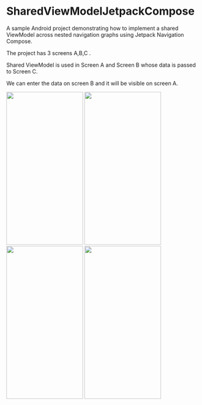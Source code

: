 # SharedViewModelJetpackCompose

A sample Android project demonstrating how to implement a shared ViewModel across nested navigation graphs using Jetpack Navigation Compose.

The project has 3 screens A,B,C .

Shared ViewModel is used in Screen A and Screen B whose data is passed to Screen C.

We can enter the data on screen B and it will be visible on screen A.

<img src="https://github.com/user-attachments/assets/abd59925-1ce5-4381-b69e-b6704095578f" height="400" width="200" />
<img src="https://github.com/user-attachments/assets/dcc7f4a3-a94d-400f-99ea-455e8256df88" height="400" width="200" />
<img src="https://github.com/user-attachments/assets/6a7037b0-a96e-4ca4-b197-f6ef6b21e4a2" height="400" width="200" />
<img src="https://github.com/user-attachments/assets/52449320-5fdf-41eb-b908-48453e4c2c1b" height="400" width="200" />
